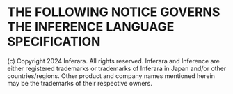 # THE FOLLOWING NOTICE GOVERNS THE INFERENCE LANGUAGE SPECIFICATION

(c) Copyright 2024 Inferara. All rights reserved. Inferara and Inference are either registered trademarks or trademarks of Inferara in Japan and/or other countries/regions. Other product and company names mentioned herein may be the trademarks of their respective owners.
